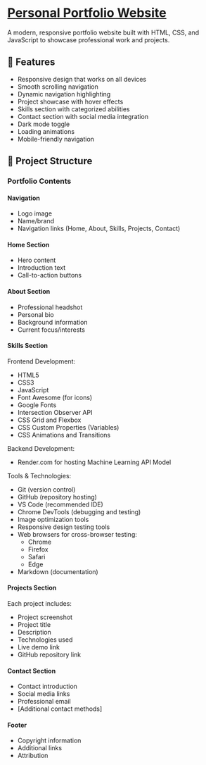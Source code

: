 # [Personal Portfolio Website](https://www.dimitrilavin.com)

A modern, responsive portfolio website built with HTML, CSS, and JavaScript to showcase professional work and projects.

## 🚀 Features

- Responsive design that works on all devices
- Smooth scrolling navigation
- Dynamic navigation highlighting
- Project showcase with hover effects
- Skills section with categorized abilities
- Contact section with social media integration
- Dark mode toggle
- Loading animations
- Mobile-friendly navigation

## 📁 Project Structure

### Portfolio Contents

#### Navigation

- Logo image
- Name/brand
- Navigation links (Home, About, Skills, Projects, Contact)

#### Home Section

- Hero content
- Introduction text
- Call-to-action buttons

#### About Section

- Professional headshot
- Personal bio
- Background information
- Current focus/interests

#### Skills Section

Frontend Development:

- HTML5
- CSS3
- JavaScript
- Font Awesome (for icons)
- Google Fonts
- Intersection Observer API
- CSS Grid and Flexbox
- CSS Custom Properties (Variables)
- CSS Animations and Transitions

Backend Development:

- Render.com for hosting Machine Learning API Model

Tools & Technologies:

- Git (version control)
- GitHub (repository hosting)
- VS Code (recommended IDE)
- Chrome DevTools (debugging and testing)
- Image optimization tools
- Responsive design testing tools
- Web browsers for cross-browser testing:
  - Chrome
  - Firefox
  - Safari
  - Edge
- Markdown (documentation)

#### Projects Section

Each project includes:

- Project screenshot
- Project title
- Description
- Technologies used
- Live demo link
- GitHub repository link

#### Contact Section

- Contact introduction
- Social media links
- Professional email
- [Additional contact methods]

#### Footer

- Copyright information
- Additional links
- Attribution
